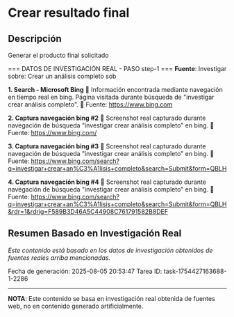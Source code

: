 # Crear resultado final

## Descripción
Generar el producto final solicitado



=== DATOS DE INVESTIGACIÓN REAL - PASO step-1 ===
**Fuente**: Investigar sobre: Crear un análisis completo sob


**1. Search - Microsoft Bing**
   📄 Información encontrada mediante navegación en tiempo real en bing. Página visitada durante búsqueda de "investigar crear análisis completo".
   🔗 Fuente: https://www.bing.com


**2. Captura navegación bing #2**
   📄 Screenshot real capturado durante navegación de búsqueda "investigar crear análisis completo" en bing.
   🔗 Fuente: https://www.bing.com/


**3. Captura navegación bing #3**
   📄 Screenshot real capturado durante navegación de búsqueda "investigar crear análisis completo" en bing.
   🔗 Fuente: https://www.bing.com/search?q=investigar+crear+an%C3%A1lisis+completo&search=Submit&form=QBLH


**4. Captura navegación bing #4**
   📄 Screenshot real capturado durante navegación de búsqueda "investigar crear análisis completo" en bing.
   🔗 Fuente: https://www.bing.com/search?q=investigar+crear+an%C3%A1lisis+completo&search=Submit&form=QBLH&rdr=1&rdrig=F589B3D46A5C44908C761791582B8DEF



## Resumen Basado en Investigación Real
*Este contenido está basado en los datos de investigación obtenidos de fuentes reales arriba mencionadas.*

Fecha de generación: 2025-08-05 20:53:47
Tarea ID: task-1754427163688-1-2286

---
**NOTA**: Este contenido se basa en investigación real obtenida de fuentes web, no en contenido generado artificialmente.
